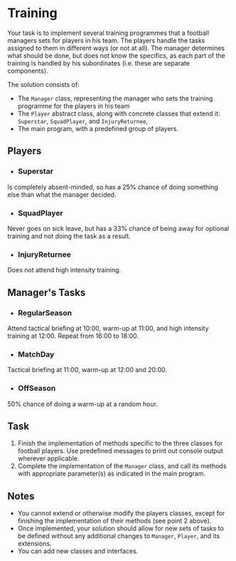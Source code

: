 # Training

Your task is to implement several training programmes that a football managers sets for players in his team.
The players handle the tasks assigned to them in different ways (or not at all).
The manager determines what should be done, but does not know the specifics, as each part of the training is handled by his subordinates (i.e. these are separate components).

The solution consists of:
- The `Manager` class, representing the manager who sets the training programme for the players in his team
- The `Player` abstract class, along with concrete classes that extend it: `Superstar`, `SquadPlayer`, and `InjuryReturnee`,
- The main program, with a predefined group of players.

## Players

- ### Superstar
Is completely absent-minded, so has a 25% chance of doing something else than what the manager decided.

- ### SquadPlayer
Never goes on sick leave, but has a 33% chance of being away for optional training and not doing the task as a result.

- ### InjuryReturnee
Does not attend high intensity training.

## Manager's Tasks

- ### RegularSeason
Attend tactical briefing at 10:00, warm-up at 11:00, and high intensity training at 12:00. Repeat from 16:00 to 18:00.

- ### MatchDay
Tactical briefing at 11:00, warm-up at 12:00 and 20:00.

- ### OffSeason
50% chance of doing a warm-up at a random hour.

## Task
1. Finish the implementation of methods specific to the three classes for football players. Use predefined messages to print out console output wherever applicable.
2. Complete the implementation of the `Manager` class, and call its methods with appropriate parameter(s) as indicated in the main program.

## Notes
- You cannot extend or otherwise modify the players classes, except for finishing the implementation of their methods (see point 2 above).
- Once implemented, your solution should allow for new sets of tasks to be defined without any additional changes to `Manager`, `Player`, and its extensions.
- You can add new classes and interfaces.